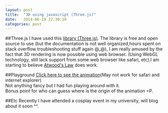 ```yaml
---
layout: post
title:  "3D using javascript (Three.js)"
date:   2014-06-19 22:30:10
categories: post 
---
```


##Three.js
I have used this <a href="http://threejs.org/">library (Three.js)</a>. The library is free and open source to use (but the documentation is not well organized,hours spent on stack overflow troubleshooting stuff again @_@), I am really amused by the fact that 3D rendering is now
 possible using web browser. (Using WebGL technology, still lack support from some web browser like safari, etc).I am starting to believe <a href="http://blog.codinghorror.com/the-principle-of-least-power/">Atwood's Law</a> does work.

##Playground
<a href="http://kitsunechan.com/playground/1.html">Click here to see the animation</a>(May not work for safari and internet explorer)    
Not anything fancy but I had fun playing around with it.  
Bonus point for who can guess where is the origin of the animation =P.  

##Etc
Recently I have attended a cosplay event in my university, will blog about it soon ^^.  


 